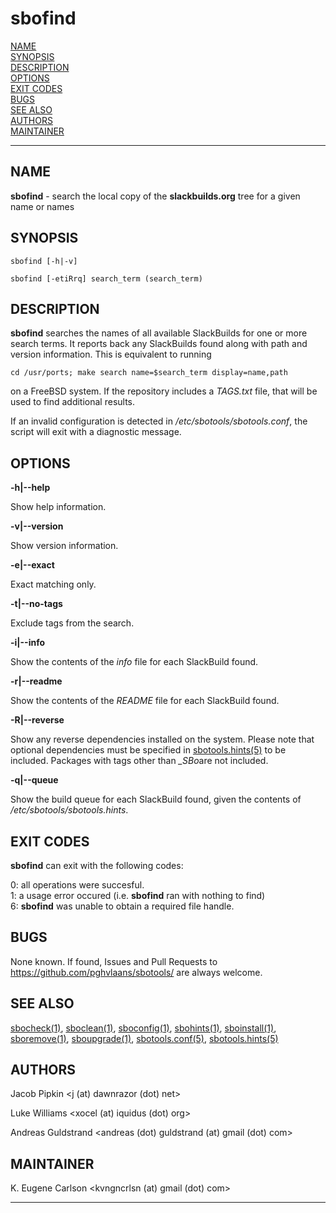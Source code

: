 # sbofind

[NAME](#name)\
[SYNOPSIS](#synopsis)\
[DESCRIPTION](#description)\
[OPTIONS](#options)\
[EXIT CODES](#exit-codes)\
[BUGS](#bugs)\
[SEE ALSO](#see-also)\
[AUTHORS](#authors)\
[MAINTAINER](#maintainer)

------------------------------------------------------------------------

## NAME

**sbofind** - search the local copy of the **slackbuilds.org** tree for
a given name or names

## SYNOPSIS

    sbofind [-h|-v]

    sbofind [-etiRrq] search_term (search_term)

## DESCRIPTION

**sbofind** searches the names of all available SlackBuilds for one or
more search terms. It reports back any SlackBuilds found along with path
and version information. This is equivalent to running

    cd /usr/ports; make search name=$search_term display=name,path

on a FreeBSD system. If the repository includes a *TAGS.txt* file, that
will be used to find additional results.

If an invalid configuration is detected in
*/etc/sbotools/sbotools.conf*, the script will exit with a diagnostic
message.

## OPTIONS

**-h\|\--help**

Show help information.

**-v\|\--version**

Show version information.

**-e\|\--exact**

Exact matching only.

**-t\|\--no-tags**

Exclude tags from the search.

**-i\|\--info**

Show the contents of the *info* file for each SlackBuild found.

**-r\|\--readme**

Show the contents of the *README* file for each SlackBuild found.

**-R\|\--reverse**

Show any reverse dependencies installed on the system. Please note that
optional dependencies must be specified in [sbotools.hints(5)](sbotools.hints.5.md) to be
included. Packages with tags other than *\_SBo*are not included.

**-q\|\--queue**

Show the build queue for each SlackBuild found, given the contents of
*/etc/sbotools/sbotools.hints*.

## EXIT CODES

**sbofind** can exit with the following codes:

0: all operations were succesful.\
1: a usage error occured (i.e. **sbofind** ran with nothing to find)\
6: **sbofind** was unable to obtain a required file handle.

## BUGS

None known. If found, Issues and Pull Requests to
<https://github.com/pghvlaans/sbotools/> are always welcome.

## SEE ALSO

[sbocheck(1)](sbocheck.1.md), [sboclean(1)](sboclean.1.md), [sboconfig(1)](sboconfig.1.md), [sbohints(1)](sbohints.1.md), [sboinstall(1)](sboinstall.1.md),
[sboremove(1)](sboremove.1.md), [sboupgrade(1)](sboupgrade.1.md), [sbotools.conf(5)](sbotools.conf.5.md), [sbotools.hints(5)](sbotools.hints.5.md)

## AUTHORS

Jacob Pipkin \<j (at) dawnrazor (dot) net\>

Luke Williams \<xocel (at) iquidus (dot) org\>

Andreas Guldstrand \<andreas (dot) guldstrand (at) gmail (dot) com\>

## MAINTAINER

K. Eugene Carlson \<kvngncrlsn (at) gmail (dot) com\>

------------------------------------------------------------------------
